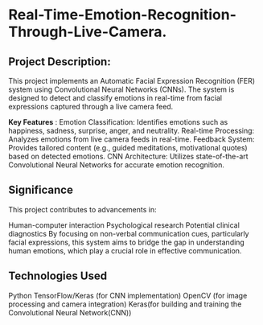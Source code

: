 # Real-Time-Emotion-Recognition-Through-Live-Camera.

## Project Description:
This project implements an Automatic Facial Expression Recognition (FER) system using Convolutional Neural Networks (CNNs). The system is designed to detect and classify emotions in real-time from facial expressions captured through a live camera feed.

**Key Features** :
Emotion Classification: Identifies emotions such as happiness, sadness, surprise, anger, and neutrality.
Real-time Processing: Analyzes emotions from live camera feeds in real-time.
Feedback System: Provides tailored content (e.g., guided meditations, motivational quotes) based on detected emotions.
CNN Architecture: Utilizes state-of-the-art Convolutional Neural Networks for accurate emotion recognition.
## Significance
This project contributes to advancements in:

Human-computer interaction
Psychological research
Potential clinical diagnostics
By focusing on non-verbal communication cues, particularly facial expressions, this system aims to bridge the gap in understanding human emotions, which play a crucial role in effective communication.

## Technologies Used
Python
TensorFlow/Keras (for CNN implementation)
OpenCV (for image processing and camera integration)
Keras(for building and training the Convolutional Neural Network(CNN))
 
